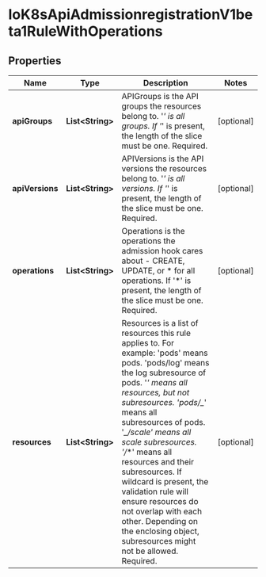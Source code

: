 
# IoK8sApiAdmissionregistrationV1beta1RuleWithOperations

## Properties
Name | Type | Description | Notes
------------ | ------------- | ------------- | -------------
**apiGroups** | **List&lt;String&gt;** | APIGroups is the API groups the resources belong to. &#39;*&#39; is all groups. If &#39;*&#39; is present, the length of the slice must be one. Required. |  [optional]
**apiVersions** | **List&lt;String&gt;** | APIVersions is the API versions the resources belong to. &#39;*&#39; is all versions. If &#39;*&#39; is present, the length of the slice must be one. Required. |  [optional]
**operations** | **List&lt;String&gt;** | Operations is the operations the admission hook cares about - CREATE, UPDATE, or * for all operations. If &#39;*&#39; is present, the length of the slice must be one. Required. |  [optional]
**resources** | **List&lt;String&gt;** | Resources is a list of resources this rule applies to.  For example: &#39;pods&#39; means pods. &#39;pods/log&#39; means the log subresource of pods. &#39;*&#39; means all resources, but not subresources. &#39;pods/_*&#39; means all subresources of pods. &#39;*_/scale&#39; means all scale subresources. &#39;*_/_*&#39; means all resources and their subresources.  If wildcard is present, the validation rule will ensure resources do not overlap with each other.  Depending on the enclosing object, subresources might not be allowed. Required. |  [optional]



